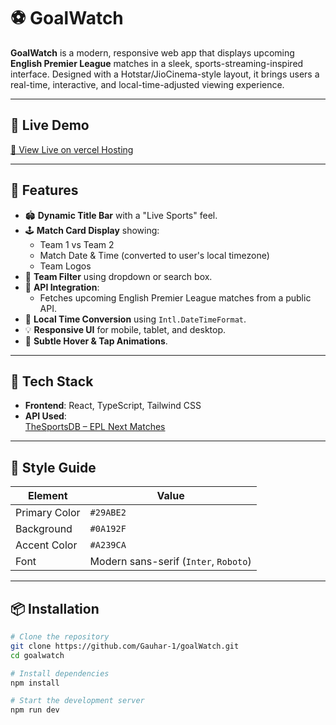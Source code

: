 # ⚽ GoalWatch

**GoalWatch** is a modern, responsive web app that displays upcoming **English Premier League** matches in a sleek, sports-streaming-inspired interface. Designed with a Hotstar/JioCinema-style layout, it brings users a real-time, interactive, and local-time-adjusted viewing experience.

---

## 🚀 Live Demo

[🔗 View Live on vercel Hosting](https://your-app-url.web.app)

---

## 🎯 Features

- 🏟️ **Dynamic Title Bar** with a "Live Sports" feel.
- 🕹️ **Match Card Display** showing:
  - Team 1 vs Team 2
  - Match Date & Time (converted to user's local timezone)
  - Team Logos
- 🔎 **Team Filter** using dropdown or search box.
- 🔄 **API Integration**:
  - Fetches upcoming English Premier League matches from a public API.
- 🧠 **Local Time Conversion** using `Intl.DateTimeFormat`.
- 💡 **Responsive UI** for mobile, tablet, and desktop.
- 💫 **Subtle Hover & Tap Animations**.

---

## 🧩 Tech Stack

- **Frontend**: React, TypeScript, Tailwind CSS
- **API Used**:  
  [TheSportsDB – EPL Next Matches](https://api.openligadb.de/getmatchdata/bl1/2023/15)

---

## 🎨 Style Guide

| Element        | Value         |
|----------------|---------------|
| Primary Color  | `#29ABE2`     |
| Background     | `#0A192F`     |
| Accent Color   | `#A239CA`     |
| Font           | Modern sans-serif (`Inter`, `Roboto`) |

---

## 📦 Installation

```bash
# Clone the repository
git clone https://github.com/Gauhar-1/goalWatch.git
cd goalwatch

# Install dependencies
npm install

# Start the development server
npm run dev

